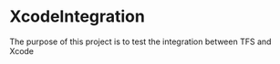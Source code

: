 XcodeIntegration
================

The purpose of this project is to test the integration between TFS and Xcode